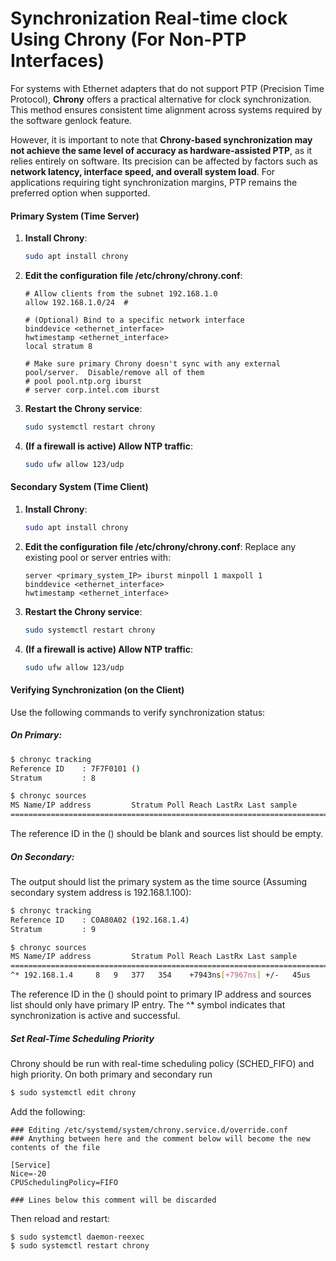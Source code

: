 
# Synchronization Real-time clock Using Chrony (For Non-PTP Interfaces)

For systems with Ethernet adapters that do not support PTP (Precision Time Protocol), **Chrony** offers a practical alternative for clock synchronization. This method ensures consistent time alignment across systems required by the software genlock feature.

However, it is important to note that **Chrony-based synchronization may not achieve the same level of accuracy as hardware-assisted PTP**, as it relies entirely on software. Its precision can be affected by factors such as **network latency, interface speed, and overall system load**. For applications requiring tight synchronization margins, PTP remains the preferred option when supported.

#### Primary System (Time Server)

1. **Install Chrony**:
   ```bash
   sudo apt install chrony
   ```
2. **Edit the configuration file /etc/chrony/chrony.conf**:
   ```
   # Allow clients from the subnet 192.168.1.0
   allow 192.168.1.0/24  #

   # (Optional) Bind to a specific network interface
   binddevice <ethernet_interface>
   hwtimestamp <ethernet_interface>
   local stratum 8

   # Make sure primary Chrony doesn't sync with any external pool/server.  Disable/remove all of them
   # pool pool.ntp.org iburst
   # server corp.intel.com iburst
   ```

3. **Restart the Chrony service**:
   ```bash
   sudo systemctl restart chrony
   ```

4. **(If a firewall is active) Allow NTP traffic**:
   ```bash
   sudo ufw allow 123/udp
   ```

####  Secondary System (Time Client)

1. **Install Chrony**:
   ```bash
   sudo apt install chrony
   ```
2. **Edit the configuration file /etc/chrony/chrony.conf**:
   Replace any existing pool or server entries with:
   ```
   server <primary_system_IP> iburst minpoll 1 maxpoll 1
   binddevice <ethernet_interface>
   hwtimestamp <ethernet_interface>
   ```

4. **Restart the Chrony service**:
   ```bash
   sudo systemctl restart chrony
   ```

5. **(If a firewall is active) Allow NTP traffic**:
   ```bash
   sudo ufw allow 123/udp

#### Verifying Synchronization (on the Client)
Use the following commands to verify synchronization status:

##### On Primary:
```bash
$ chronyc tracking
Reference ID    : 7F7F0101 ()
Stratum         : 8

$ chronyc sources
MS Name/IP address         Stratum Poll Reach LastRx Last sample
===============================================================================

```
The reference ID in the () should be blank and sources list should be empty.

##### On Secondary:

The output should list the primary system as the time source (Assuming secondary system address is 192.168.1.100):
```bash
$ chronyc tracking
Reference ID    : C0A80A02 (192.168.1.4)
Stratum         : 9

$ chronyc sources
MS Name/IP address         Stratum Poll Reach LastRx Last sample
===============================================================================
^* 192.168.1.4     8   9   377   354    +7943ns[+7967ns] +/-   45us
```
The reference ID in the () should point to primary IP address and sources list should only have primary IP entry.  The ^* symbol indicates that synchronization is active and successful.

##### Set Real-Time Scheduling Priority

Chrony should be run with real-time scheduling policy (SCHED_FIFO) and high priority.  On both primary and secondary run

```bash
$ sudo systemctl edit chrony
```

Add the following:

```
### Editing /etc/systemd/system/chrony.service.d/override.conf
### Anything between here and the comment below will become the new contents of the file

[Service]
Nice=-20
CPUSchedulingPolicy=FIFO

### Lines below this comment will be discarded
```

Then reload and restart:

```
$ sudo systemctl daemon-reexec
$ sudo systemctl restart chrony
```
